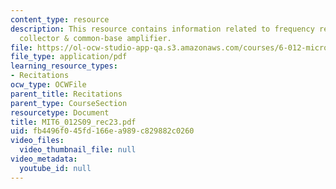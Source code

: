 ```yaml
---
content_type: resource
description: This resource contains information related to frequency response of common
  collector & common-base amplifier.
file: https://ol-ocw-studio-app-qa.s3.amazonaws.com/courses/6-012-microelectronic-devices-and-circuits-spring-2009/fb4496f045fd166ea989c829882c0260_MIT6_012S09_rec23.pdf
file_type: application/pdf
learning_resource_types:
- Recitations
ocw_type: OCWFile
parent_title: Recitations
parent_type: CourseSection
resourcetype: Document
title: MIT6_012S09_rec23.pdf
uid: fb4496f0-45fd-166e-a989-c829882c0260
video_files:
  video_thumbnail_file: null
video_metadata:
  youtube_id: null
---
```

